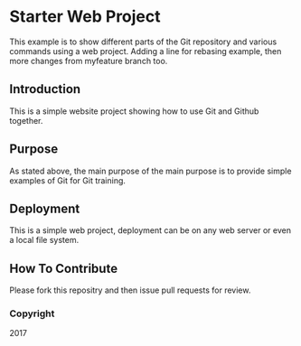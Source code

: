 # Starter Web Project

This example is to show different parts of the Git repository and various commands using a web project.
Adding a line for rebasing example, then more changes from myfeature branch too.

## Introduction

This is a simple website project showing how to use Git and Github together.

## Purpose

As stated above, the main purpose of the main purpose is to provide simple examples of Git for Git training.

## Deployment

This is a simple web project, deployment can be on any web server or even a local file system.

## How To Contribute

Please fork this repositry and then issue pull requests for review.

### Copyright

2017